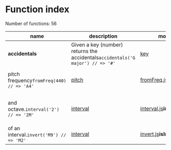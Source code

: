 # Function index

Number of functions:  56

name|description|module|source
---|---|---|---
__accidentals__|Given a key (number) returns the accidentals`accidentals('G major') // => '#'`|[key](https://github.com/danigb/tonal/tree/master/docs/key.md)|[accidentals.js](https://github.com/danigb/tonal/tree/master/lib/key/accidentals.js)__add__|Add two intervals`add('M2', 'M2') // => 'M3'`|[interval](https://github.com/danigb/tonal/tree/master/docs/interval.md)|[add.js](https://github.com/danigb/tonal/tree/master/lib/interval/add.js)__allBinarySets__|Return all possible set binary numbers|[binary-set](https://github.com/danigb/tonal/tree/master/docs/binary-set.md)|[allBinarySets.js](https://github.com/danigb/tonal/tree/master/lib/binary-set/allBinarySets.js)__alterToAcc__|Get the accidentals from an alteration number`alterToAcc(1) // => '#'`|[pitch](https://github.com/danigb/tonal/tree/master/docs/pitch.md)|[alterToAcc.js](https://github.com/danigb/tonal/tree/master/lib/pitch/alterToAcc.js)__alteredNotes__|Given a key, return the altered pitches`alteredNotes('D major') // => ['F#', 'C#']`|[key](https://github.com/danigb/tonal/tree/master/docs/key.md)|[alteredNotes.js](https://github.com/danigb/tonal/tree/master/lib/key/alteredNotes.js)__byFifths__|Get a comparator function to sort a collection of pitch classes`['C#', 'G#', 'F#'].sort(byFifths()) // => ['F#', 'C#', 'D#']`|[fifths](https://github.com/danigb/tonal/tree/master/docs/fifths.md)|[byFifths.js](https://github.com/danigb/tonal/tree/master/lib/fifths/byFifths.js)__cents__|Get the distance in cents between pitches or frequencies`cents(440, 444) // => 15.66`|[pitch](https://github.com/danigb/tonal/tree/master/docs/pitch.md)|[cents.js](https://github.com/danigb/tonal/tree/master/lib/pitch/cents.js)__chord__|Get chord notes or intervals by its type and (optionally) tonic pitch`chord('CMaj7') // => ['C4', 'E4', 'G4', 'B4']`|[chord](https://github.com/danigb/tonal/tree/master/docs/chord.md)|[chord.js](https://github.com/danigb/tonal/tree/master/lib/chord/chord.js)__enharmonic__|Get the enharmonic of a pitch with a given step`enharmonic('C#4', 'D') // => 'Db4'`|[pitch](https://github.com/danigb/tonal/tree/master/docs/pitch.md)|[enharmonic.js](https://github.com/danigb/tonal/tree/master/lib/pitch/enharmonic.js)__fifths__|Return the number of fifths between two pitch classes.`fifths('C') // => 0`|[fifths](https://github.com/danigb/tonal/tree/master/docs/fifths.md)|[fifths.js](https://github.com/danigb/tonal/tree/master/lib/fifths/fifths.js)__freq__|Get the pitch frequency in hertzs`freq('A4') // => 440`|[pitch](https://github.com/danigb/tonal/tree/master/docs/pitch.md)|[freq.js](https://github.com/danigb/tonal/tree/master/lib/pitch/freq.js)__fromFreq__|Given a frequency, get the pitch. It will round the frequency to the nearest
pitch frequency`fromFreq(440) // => 'A4'`|[pitch](https://github.com/danigb/tonal/tree/master/docs/pitch.md)|[fromFreq.js](https://github.com/danigb/tonal/tree/master/lib/pitch/fromFreq.js)__fromKey__|Get the pitch of the given piano key number`fromKey(40) // => 'C4'`|[pitch](https://github.com/danigb/tonal/tree/master/docs/pitch.md)|[fromKey.js](https://github.com/danigb/tonal/tree/master/lib/pitch/fromKey.js)__fromMidi__|Get the pitch of the given midi number`fromMidi(69) // => 'A4'`|[pitch](https://github.com/danigb/tonal/tree/master/docs/pitch.md)|[fromMidi.js](https://github.com/danigb/tonal/tree/master/lib/pitch/fromMidi.js)__fromPitchSet__|Given a pitch set, return its key`fromPitchSet('C Bb F') // => -1`|[key](https://github.com/danigb/tonal/tree/master/docs/key.md)|[fromPitchSet.js](https://github.com/danigb/tonal/tree/master/lib/key/fromPitchSet.js)__fromScale__|Return all the chord names of a given scale|[chord](https://github.com/danigb/tonal/tree/master/docs/chord.md)|[fromScale.js](https://github.com/danigb/tonal/tree/master/lib/chord/fromScale.js)__generic__|Get a generic scale (the intervals) from a scale name without tonic`generic('C major') // => ['1P', '2M', '3M', '4P', '5P', '6M', '7M']`|[scale](https://github.com/danigb/tonal/tree/master/docs/scale.md)|[generic.js](https://github.com/danigb/tonal/tree/master/lib/scale/generic.js)__genericSet__|Get the intervals of a pitch set`toIntervals()`|[set](https://github.com/danigb/tonal/tree/master/docs/set.md)|[genericSet.js](https://github.com/danigb/tonal/tree/master/lib/set/genericSet.js)__genericSet__|Convert a binary set number to an intervals collection`intervals('1P 2M') // => ['1P', '2M']`|[binary-set](https://github.com/danigb/tonal/tree/master/docs/binary-set.md)|[genericSet.js](https://github.com/danigb/tonal/tree/master/lib/binary-set/genericSet.js)__harmonize__|Given a collection of intervals, and a tonic create a collection of pitches`harmonize('C2', ['P1 P5']) // => ['C2', 'G2']`|[interval](https://github.com/danigb/tonal/tree/master/docs/interval.md)|[harmonize.js](https://github.com/danigb/tonal/tree/master/lib/interval/harmonize.js)__interval__|Get the interval between two pitches`interval('C', 'D') // => 'M2'`|[pitch](https://github.com/danigb/tonal/tree/master/docs/pitch.md)|[interval.js](https://github.com/danigb/tonal/tree/master/lib/pitch/interval.js)__interval__|Get an interval properties from a string or a number, and optionally a quality
and octave.`interval('2') // => '2M'`|[interval](https://github.com/danigb/tonal/tree/master/docs/interval.md)|[interval.js](https://github.com/danigb/tonal/tree/master/lib/interval/interval.js)__intervalFrom__|Partial apply `picth/interval` to return a interval from a pitch`['C', 'D', 'E'].map(intervalFrom('C')) // => ['1P', '2M', '3M']`|[pitch](https://github.com/danigb/tonal/tree/master/docs/pitch.md)|[intervalFrom.js](https://github.com/danigb/tonal/tree/master/lib/pitch/intervalFrom.js)__intervalTo__|Partial apply `picth/interval` to return a interval to a pitch`['C', 'D', 'E'].map(intervalTo('E')) // => ['3M', '2M', '1P']`|[pitch](https://github.com/danigb/tonal/tree/master/docs/pitch.md)|[intervalTo.js](https://github.com/danigb/tonal/tree/master/lib/pitch/intervalTo.js)__intervals__|Get the intervals of a chord name`intervals('Cmaj7') // => ['1P', '3M', '5P', '7M']`|[chord](https://github.com/danigb/tonal/tree/master/docs/chord.md)|[intervals.js](https://github.com/danigb/tonal/tree/master/lib/chord/intervals.js)__invert__|Get the [inversion](https://en.wikipedia.org/wiki/Interval_(music)#Inversion)
of an interval.`invert('M9') // => 'M2'`|[interval](https://github.com/danigb/tonal/tree/master/docs/interval.md)|[invert.js](https://github.com/danigb/tonal/tree/master/lib/interval/invert.js)__isInterval__|Test if a string is a valid interval`isInterval('blah') // false`|[interval](https://github.com/danigb/tonal/tree/master/docs/interval.md)|[isInterval.js](https://github.com/danigb/tonal/tree/master/lib/interval/isInterval.js)__key__|Get the key number from a pitch`key(49) // => 'A4'`|[pitch](https://github.com/danigb/tonal/tree/master/docs/pitch.md)|[key.js](https://github.com/danigb/tonal/tree/master/lib/pitch/key.js)__keyNumber__|Get the key number (the number of sharps or flats) of a key`keyNumber('G major') // => 1`|[key](https://github.com/danigb/tonal/tree/master/docs/key.md)|[keyNumber.js](https://github.com/danigb/tonal/tree/master/lib/key/keyNumber.js)__letter__|Get the letter of a pitch (and optionally move a number of steps)`letter('c#5') // => 'C'`|[pitch](https://github.com/danigb/tonal/tree/master/docs/pitch.md)|[letter.js](https://github.com/danigb/tonal/tree/master/lib/pitch/letter.js)__midi__|Get the midi of a pitch`midi('a4') // => 69`|[pitch](https://github.com/danigb/tonal/tree/master/docs/pitch.md)|[midi.js](https://github.com/danigb/tonal/tree/master/lib/pitch/midi.js)__mode__|Get the mode of a scale`mode('C major', 2) // => ['D', 'E', 'F', 'G', 'A', 'B', 'C']`|[scale](https://github.com/danigb/tonal/tree/master/docs/scale.md)|[mode.js](https://github.com/danigb/tonal/tree/master/lib/scale/mode.js)__modes__|Return all modes of a pitch set`modes('C D E') // => [[ 'C', 'D', 'E' ], [ 'D', 'E', 'C' ], [ 'E', 'C', 'D' ]]`|[set](https://github.com/danigb/tonal/tree/master/docs/set.md)|[modes.js](https://github.com/danigb/tonal/tree/master/lib/set/modes.js)__name__|Given a scale notes return the scale name (if any)`name('C D E F G A B') // => 'C major'`|[scale](https://github.com/danigb/tonal/tree/master/docs/scale.md)|[name.js](https://github.com/danigb/tonal/tree/master/lib/scale/name.js)__name__|Get the chord name(s) of a given pitches|[chord](https://github.com/danigb/tonal/tree/master/docs/chord.md)|[name.js](https://github.com/danigb/tonal/tree/master/lib/chord/name.js)__names__|`names() => ['major', 'minor', ....]`|[chord](https://github.com/danigb/tonal/tree/master/docs/chord.md)|[names.js](https://github.com/danigb/tonal/tree/master/lib/chord/names.js)__names__|Get the known scale names`names() => ['major', 'minor', ....]`|[scale](https://github.com/danigb/tonal/tree/master/docs/scale.md)|[names.js](https://github.com/danigb/tonal/tree/master/lib/scale/names.js)__octave__|Get the octave of a pitch`octave('a4') // => 4`|[pitch](https://github.com/danigb/tonal/tree/master/docs/pitch.md)|[octave.js](https://github.com/danigb/tonal/tree/master/lib/pitch/octave.js)__opposite__|Get the opposite of an interval`opposite('M2') // => 'M-2'`|[interval](https://github.com/danigb/tonal/tree/master/docs/interval.md)|[opposite.js](https://github.com/danigb/tonal/tree/master/lib/interval/opposite.js)__parse__|Get the components of a chord name`parse('C#Maj7') // => { tonic: 'C#', type: 'Maj7' }`|[chord](https://github.com/danigb/tonal/tree/master/docs/chord.md)|[parse.js](https://github.com/danigb/tonal/tree/master/lib/chord/parse.js)__parse__|Get the components of a key name`parse('C minor') // => { tonic: 'C', type: 'minor'}`|[key](https://github.com/danigb/tonal/tree/master/docs/key.md)|[parse.js](https://github.com/danigb/tonal/tree/master/lib/key/parse.js)__parse__|Get the components of a scale name`parse('C major') // => { tonic: 'C', type: 'major' }`|[scale](https://github.com/danigb/tonal/tree/master/docs/scale.md)|[parse.js](https://github.com/danigb/tonal/tree/master/lib/scale/parse.js)__pitch__|Get the scientific notation of a pitch (and optionally change its octave and alteration)`pitch('c', '#', 2) // => 'C#2'`|[pitch](https://github.com/danigb/tonal/tree/master/docs/pitch.md)|[pitch.js](https://github.com/danigb/tonal/tree/master/lib/pitch/pitch.js)__pitchClass__|Get the [pitchClass](https://en.wikipedia.org/wiki/Pitch_class) of a pitch`pitchClass('a4') // => 69`|[pitch](https://github.com/danigb/tonal/tree/master/docs/pitch.md)|[pitchClass.js](https://github.com/danigb/tonal/tree/master/lib/pitch/pitchClass.js)__pitchSet__|Create a pitch class set from a collection of pitches.`pitchSet('D E G G A E') // => ['D', 'E', 'G', 'A']`|[set](https://github.com/danigb/tonal/tree/master/docs/set.md)|[pitchSet.js](https://github.com/danigb/tonal/tree/master/lib/set/pitchSet.js)__pitchSet__|Get the pitch class set from a key.`pitchSet('g major') // => ['G', 'A', 'B', 'C', 'D', 'E', 'F#']`|[key](https://github.com/danigb/tonal/tree/master/docs/key.md)|[pitchSet.js](https://github.com/danigb/tonal/tree/master/lib/key/pitchSet.js)__props__|Get pitch properties`props('C#2') // => { }`|[pitch](https://github.com/danigb/tonal/tree/master/docs/pitch.md)|[props.js](https://github.com/danigb/tonal/tree/master/lib/pitch/props.js)__props__|Get interval properties`var props = require('tonal/interval/props')`|[interval](https://github.com/danigb/tonal/tree/master/docs/interval.md)|[props.js](https://github.com/danigb/tonal/tree/master/lib/interval/props.js)__scale__|Get the scale (pitch set) of a scale name`scale('C major') // => ['C', 'D', 'E', 'F', 'G', 'A', 'B']`|[scale](https://github.com/danigb/tonal/tree/master/docs/scale.md)|[scale.js](https://github.com/danigb/tonal/tree/master/lib/scale/scale.js)__semitones__|Get the semitones of a interval`semitones('5P') // => 7`|[interval](https://github.com/danigb/tonal/tree/master/docs/interval.md)|[semitones.js](https://github.com/danigb/tonal/tree/master/lib/interval/semitones.js)__simplify__|Simplify an interval`simplify('9M') // => '2M'`|[interval](https://github.com/danigb/tonal/tree/master/docs/interval.md)|[simplify.js](https://github.com/danigb/tonal/tree/master/lib/interval/simplify.js)__toBinary__|Return the binary set representation of a collection of intervals`toBinary('1P 2M') // => '101000000000'`|[binary-set](https://github.com/danigb/tonal/tree/master/docs/binary-set.md)|[toBinary.js](https://github.com/danigb/tonal/tree/master/lib/binary-set/toBinary.js)__transpose__|Transpose a pitch class by a number of fifths`transpose('C', 2) // => 'D'`|[fifths](https://github.com/danigb/tonal/tree/master/docs/fifths.md)|[transpose.js](https://github.com/danigb/tonal/tree/master/lib/fifths/transpose.js)__transpose__|Transpose a pitch by an interval`transpose('E', 'M2') // => 'F#4'`|[pitch](https://github.com/danigb/tonal/tree/master/docs/pitch.md)|[transpose.js](https://github.com/danigb/tonal/tree/master/lib/pitch/transpose.js)__triad__|Get a triad from a set starting from the first note, a simplistic implementation.`triad(scale('C major')) // => ['C', 'E', 'G']`|[scale](https://github.com/danigb/tonal/tree/master/docs/scale.md)|[triad.js](https://github.com/danigb/tonal/tree/master/lib/scale/triad.js)__triads__|Get the triads of`triads('g major') // => ['G', 'A', 'B', 'C', 'D', 'E', 'F#']`|[key](https://github.com/danigb/tonal/tree/master/docs/key.md)|[triads.js](https://github.com/danigb/tonal/tree/master/lib/key/triads.js)
